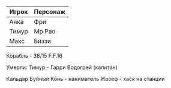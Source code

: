 
| **Игрок** | **Персонаж** |
| --------- | :----------- |
| Анка      | Фри          |
| Тимур     | Мр Рао       |
| Макс      | Биззи        |

Корабль - 38/15 F.F.16

Умерли:
Тимур - Гарри Водогрей (капитан)

Кальдар Буйный Конь - наниматель
Жозеф - хаск на станции